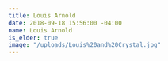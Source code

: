 ```yaml
---
title: Louis Arnold
date: 2018-09-18 15:56:00 -04:00
name: Louis Arnold
is_elder: true
image: "/uploads/Louis%20and%20Crystal.jpg"
---
```


